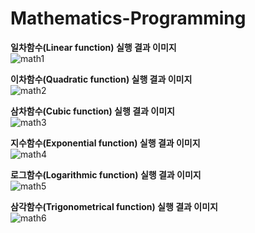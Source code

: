 # Mathematics-Programming

<b>일차함수(Linear function) 실행 결과 이미지</b><br>
![math1](https://user-images.githubusercontent.com/69303473/94761200-64489200-03df-11eb-93fa-7a5d89cd5903.PNG)<br>

<b>이차함수(Quadratic function) 실행 결과 이미지</b><br>
![math2](https://user-images.githubusercontent.com/69303473/94761206-6874af80-03df-11eb-8343-1a6478574cc1.PNG)<br>

<b>삼차함수(Cubic function) 실행 결과 이미지</b><br>
![math3](https://user-images.githubusercontent.com/69303473/94761210-6ad70980-03df-11eb-9018-14e95218135e.PNG)<br>

<b>지수함수(Exponential function) 실행 결과 이미지</b><br>
![math4](https://user-images.githubusercontent.com/69303473/94761217-6dd1fa00-03df-11eb-8c04-911f43a3165e.PNG)<br>

<b>로그함수(Logarithmic function) 실행 결과 이미지</b><br>
![math5](https://user-images.githubusercontent.com/69303473/94761218-70ccea80-03df-11eb-975d-648b6e5a56dd.PNG)<br>

<b>삼각함수(Trigonometrical function) 실행 결과 이미지</b><br>
![math6](https://user-images.githubusercontent.com/69303473/94761224-732f4480-03df-11eb-8479-2cd33676f594.PNG)<br>
